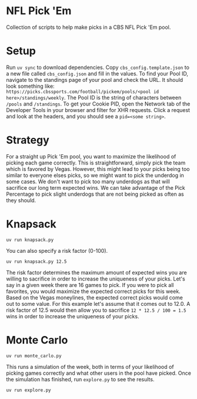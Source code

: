 # NFL Pick 'Em
Collection of scripts to help make picks in a CBS NFL Pick 'Em pool.

# Setup
Run `uv sync` to download dependencies.
Copy `cbs_config.template.json` to a new file called `cbs_config.json` and fill in the values.
To find your Pool ID, navigate to the standings page of your pool and check the URL. It should look something like: `https://picks.cbssports.com/football/pickem/pools/<pool id here>/standings/weekly`. The Pool ID is the string of characters between `/pools` and `/standings`.
To get your Cookie PID, open the Network tab of the Developer Tools in your browser and filter for XHR requests. Click a request and look at the headers, and you should see a `pid=<some string>`.

# Strategy
For a straight up Pick 'Em pool, you want to maximize the likelihood of picking each game correctly.
This is straightforward, simply pick the team which is favored by Vegas.
However, this might lead to your picks being too similar to everyone elses picks, so we might want to pick the underdog in some cases.
We don't want to pick too many underdogs as that will sacrifice our long term expected wins.
We can take advantage of the Pick Percentage to pick slight underdogs that are not being picked as often as they should.

# Knapsack
```
uv run knapsack.py
```
You can also specify a risk factor (0-100).
```
uv run knapsack.py 12.5
```
The risk factor determines the maximum amount of expected wins you are willing to sacrifice in order to increase the uniqueness of your picks.
Let's say in a given week there are 16 games to pick.
If you were to pick all favorites, you would maximize the expected correct picks for this week.
Based on the Vegas moneylines, the expected correct picks would come out to some value. For this example let's assume that it comes out to 12.0.
A risk factor of 12.5 would then allow you to sacrifice `12 * 12.5 / 100 = 1.5` wins in order to increase the uniqueness of your picks.

# Monte Carlo
```
uv run monte_carlo.py
```
This runs a simulation of the week, both in terms of your likelihood of picking games correctly and what other users in the pool have picked.
Once the simulation has finished, run `explore.py` to see the results.
```
uv run explore.py
```
